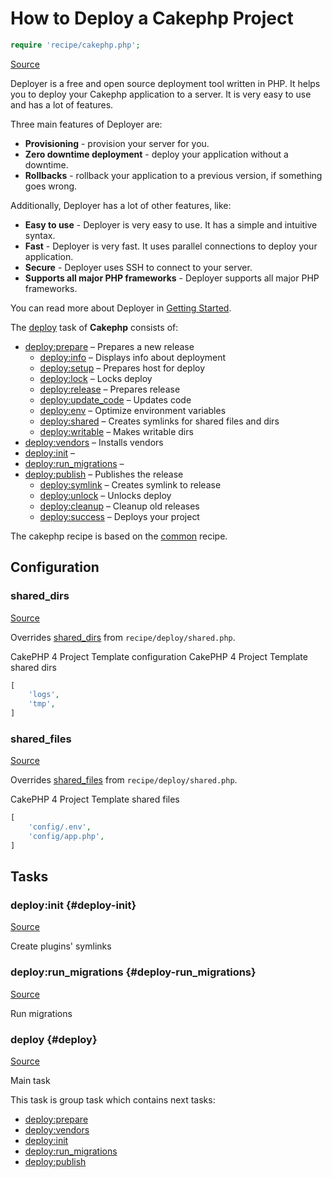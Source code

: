 <!-- DO NOT EDIT THIS FILE! -->
<!-- Instead edit recipe/cakephp.php -->
<!-- Then run bin/docgen -->

# How to Deploy a Cakephp Project

```php
require 'recipe/cakephp.php';
```

[Source](/recipe/cakephp.php)

Deployer is a free and open source deployment tool written in PHP. 
It helps you to deploy your Cakephp application to a server. 
It is very easy to use and has a lot of features. 

Three main features of Deployer are:
- **Provisioning** - provision your server for you.
- **Zero downtime deployment** - deploy your application without a downtime.
- **Rollbacks** - rollback your application to a previous version, if something goes wrong.

Additionally, Deployer has a lot of other features, like:
- **Easy to use** - Deployer is very easy to use. It has a simple and intuitive syntax.
- **Fast** - Deployer is very fast. It uses parallel connections to deploy your application.
- **Secure** - Deployer uses SSH to connect to your server.
- **Supports all major PHP frameworks** - Deployer supports all major PHP frameworks.

You can read more about Deployer in [Getting Started](/docs/getting-started.md).

The [deploy](#deploy) task of **Cakephp** consists of:
* [deploy:prepare](/docs/recipe/common.md#deploy-prepare) – Prepares a new release
  * [deploy:info](/docs/recipe/deploy/info.md#deploy-info) – Displays info about deployment
  * [deploy:setup](/docs/recipe/deploy/setup.md#deploy-setup) – Prepares host for deploy
  * [deploy:lock](/docs/recipe/deploy/lock.md#deploy-lock) – Locks deploy
  * [deploy:release](/docs/recipe/deploy/release.md#deploy-release) – Prepares release
  * [deploy:update_code](/docs/recipe/deploy/update_code.md#deploy-update_code) – Updates code
  * [deploy:env](/docs/recipe/symfony.md#deploy-env) – Optimize environment variables
  * [deploy:shared](/docs/recipe/deploy/shared.md#deploy-shared) – Creates symlinks for shared files and dirs
  * [deploy:writable](/docs/recipe/deploy/writable.md#deploy-writable) – Makes writable dirs
* [deploy:vendors](/docs/recipe/deploy/vendors.md#deploy-vendors) – Installs vendors
* [deploy:init](/docs/recipe/cakephp.md#deploy-init) – 
* [deploy:run_migrations](/docs/recipe/cakephp.md#deploy-run_migrations) – 
* [deploy:publish](/docs/recipe/common.md#deploy-publish) – Publishes the release
  * [deploy:symlink](/docs/recipe/deploy/symlink.md#deploy-symlink) – Creates symlink to release
  * [deploy:unlock](/docs/recipe/deploy/lock.md#deploy-unlock) – Unlocks deploy
  * [deploy:cleanup](/docs/recipe/deploy/cleanup.md#deploy-cleanup) – Cleanup old releases
  * [deploy:success](/docs/recipe/common.md#deploy-success) – Deploys your project


The cakephp recipe is based on the [common](/docs/recipe/common.md) recipe.

## Configuration
### shared_dirs
[Source](https://github.com/deployphp/deployer/blob/master/recipe/cakephp.php#L14)

Overrides [shared_dirs](/docs/recipe/deploy/shared.md#shared_dirs) from `recipe/deploy/shared.php`.

CakePHP 4 Project Template configuration
CakePHP 4 Project Template shared dirs

```php title="Default value"
[
    'logs',
    'tmp',
]
```


### shared_files
[Source](https://github.com/deployphp/deployer/blob/master/recipe/cakephp.php#L20)

Overrides [shared_files](/docs/recipe/deploy/shared.md#shared_files) from `recipe/deploy/shared.php`.

CakePHP 4 Project Template shared files

```php title="Default value"
[
    'config/.env',
    'config/app.php',
]
```



## Tasks

### deploy\:init {#deploy-init}
[Source](https://github.com/deployphp/deployer/blob/master/recipe/cakephp.php#L28)



Create plugins' symlinks


### deploy\:run_migrations {#deploy-run_migrations}
[Source](https://github.com/deployphp/deployer/blob/master/recipe/cakephp.php#L35)



Run migrations


### deploy {#deploy}
[Source](https://github.com/deployphp/deployer/blob/master/recipe/cakephp.php#L43)



Main task


This task is group task which contains next tasks:
* [deploy:prepare](/docs/recipe/common.md#deploy-prepare)
* [deploy:vendors](/docs/recipe/deploy/vendors.md#deploy-vendors)
* [deploy:init](/docs/recipe/cakephp.md#deploy-init)
* [deploy:run_migrations](/docs/recipe/cakephp.md#deploy-run_migrations)
* [deploy:publish](/docs/recipe/common.md#deploy-publish)


